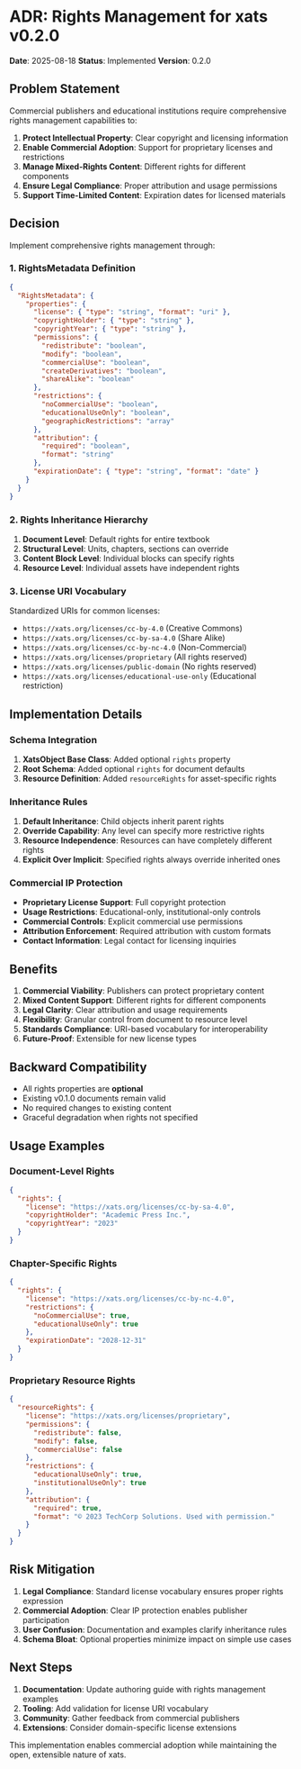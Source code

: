 # ADR: Rights Management for xats v0.2.0

**Date**: 2025-08-18
**Status**: Implemented
**Version**: 0.2.0

## Problem Statement

Commercial publishers and educational institutions require comprehensive rights management capabilities to:

1. **Protect Intellectual Property**: Clear copyright and licensing information
2. **Enable Commercial Adoption**: Support for proprietary licenses and restrictions
3. **Manage Mixed-Rights Content**: Different rights for different components
4. **Ensure Legal Compliance**: Proper attribution and usage permissions
5. **Support Time-Limited Content**: Expiration dates for licensed materials

## Decision

Implement comprehensive rights management through:

### 1. RightsMetadata Definition

```json
{
  "RightsMetadata": {
    "properties": {
      "license": { "type": "string", "format": "uri" },
      "copyrightHolder": { "type": "string" },
      "copyrightYear": { "type": "string" },
      "permissions": { 
        "redistribute": "boolean",
        "modify": "boolean", 
        "commercialUse": "boolean",
        "createDerivatives": "boolean",
        "shareAlike": "boolean"
      },
      "restrictions": {
        "noCommercialUse": "boolean",
        "educationalUseOnly": "boolean",
        "geographicRestrictions": "array"
      },
      "attribution": {
        "required": "boolean",
        "format": "string"
      },
      "expirationDate": { "type": "string", "format": "date" }
    }
  }
}
```

### 2. Rights Inheritance Hierarchy

1. **Document Level**: Default rights for entire textbook
2. **Structural Level**: Units, chapters, sections can override
3. **Content Block Level**: Individual blocks can specify rights
4. **Resource Level**: Individual assets have independent rights

### 3. License URI Vocabulary

Standardized URIs for common licenses:
- `https://xats.org/licenses/cc-by-4.0` (Creative Commons)
- `https://xats.org/licenses/cc-by-sa-4.0` (Share Alike)
- `https://xats.org/licenses/cc-by-nc-4.0` (Non-Commercial)
- `https://xats.org/licenses/proprietary` (All rights reserved)
- `https://xats.org/licenses/public-domain` (No rights reserved)
- `https://xats.org/licenses/educational-use-only` (Educational restriction)

## Implementation Details

### Schema Integration

1. **XatsObject Base Class**: Added optional `rights` property
2. **Root Schema**: Added optional `rights` for document defaults
3. **Resource Definition**: Added `resourceRights` for asset-specific rights

### Inheritance Rules

1. **Default Inheritance**: Child objects inherit parent rights
2. **Override Capability**: Any level can specify more restrictive rights
3. **Resource Independence**: Resources can have completely different rights
4. **Explicit Over Implicit**: Specified rights always override inherited ones

### Commercial IP Protection

- **Proprietary License Support**: Full copyright protection
- **Usage Restrictions**: Educational-only, institutional-only controls
- **Commercial Controls**: Explicit commercial use permissions
- **Attribution Enforcement**: Required attribution with custom formats
- **Contact Information**: Legal contact for licensing inquiries

## Benefits

1. **Commercial Viability**: Publishers can protect proprietary content
2. **Mixed Content Support**: Different rights for different components
3. **Legal Clarity**: Clear attribution and usage requirements
4. **Flexibility**: Granular control from document to resource level
5. **Standards Compliance**: URI-based vocabulary for interoperability
6. **Future-Proof**: Extensible for new license types

## Backward Compatibility

- All rights properties are **optional**
- Existing v0.1.0 documents remain valid
- No required changes to existing content
- Graceful degradation when rights not specified

## Usage Examples

### Document-Level Rights
```json
{
  "rights": {
    "license": "https://xats.org/licenses/cc-by-sa-4.0",
    "copyrightHolder": "Academic Press Inc.",
    "copyrightYear": "2023"
  }
}
```

### Chapter-Specific Rights
```json
{
  "rights": {
    "license": "https://xats.org/licenses/cc-by-nc-4.0",
    "restrictions": {
      "noCommercialUse": true,
      "educationalUseOnly": true
    },
    "expirationDate": "2028-12-31"
  }
}
```

### Proprietary Resource Rights
```json
{
  "resourceRights": {
    "license": "https://xats.org/licenses/proprietary",
    "permissions": {
      "redistribute": false,
      "modify": false,
      "commercialUse": false
    },
    "restrictions": {
      "educationalUseOnly": true,
      "institutionalUseOnly": true
    },
    "attribution": {
      "required": true,
      "format": "© 2023 TechCorp Solutions. Used with permission."
    }
  }
}
```

## Risk Mitigation

1. **Legal Compliance**: Standard license vocabulary ensures proper rights expression
2. **Commercial Adoption**: Clear IP protection enables publisher participation  
3. **User Confusion**: Documentation and examples clarify inheritance rules
4. **Schema Bloat**: Optional properties minimize impact on simple use cases

## Next Steps

1. **Documentation**: Update authoring guide with rights management examples
2. **Tooling**: Add validation for license URI vocabulary
3. **Community**: Gather feedback from commercial publishers
4. **Extensions**: Consider domain-specific license extensions

This implementation enables commercial adoption while maintaining the open, extensible nature of xats.